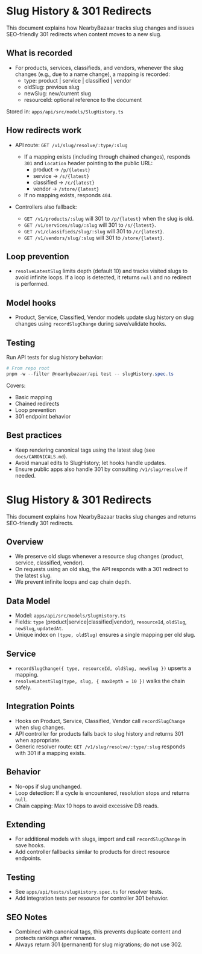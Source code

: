 # Slug History & 301 Redirects

This document explains how NearbyBazaar tracks slug changes and issues SEO-friendly 301 redirects when content moves to a new slug.

## What is recorded

- For products, services, classifieds, and vendors, whenever the slug changes (e.g., due to a name change), a mapping is recorded:
  - type: product | service | classified | vendor
  - oldSlug: previous slug
  - newSlug: new/current slug
  - resourceId: optional reference to the document

Stored in: `apps/api/src/models/SlugHistory.ts`

## How redirects work

- API route: `GET /v1/slug/resolve/:type/:slug`
  - If a mapping exists (including through chained changes), responds `301` and `Location` header pointing to the public URL:
    - product -> `/p/{latest}`
    - service -> `/s/{latest}`
    - classified -> `/c/{latest}`
    - vendor -> `/store/{latest}`
  - If no mapping exists, responds `404`.

- Controllers also fallback:
  - `GET /v1/products/:slug` will 301 to `/p/{latest}` when the slug is old.
  - `GET /v1/services/slug/:slug` will 301 to `/s/{latest}`.
  - `GET /v1/classifieds/slug/:slug` will 301 to `/c/{latest}`.
  - `GET /v1/vendors/slug/:slug` will 301 to `/store/{latest}`.

## Loop prevention

- `resolveLatestSlug` limits depth (default 10) and tracks visited slugs to avoid infinite loops. If a loop is detected, it returns `null` and no redirect is performed.

## Model hooks

- Product, Service, Classified, Vendor models update slug history on slug changes using `recordSlugChange` during save/validate hooks.

## Testing

Run API tests for slug history behavior:

```powershell
# From repo root
pnpm -w --filter @nearbybazaar/api test -- slugHistory.spec.ts
```

Covers:

- Basic mapping
- Chained redirects
- Loop prevention
- 301 endpoint behavior

## Best practices

- Keep rendering canonical tags using the latest slug (see `docs/CANONICALS.md`).
- Avoid manual edits to SlugHistory; let hooks handle updates.
- Ensure public apps also handle 301 by consulting `/v1/slug/resolve` if needed.

# Slug History & 301 Redirects

This document explains how NearbyBazaar tracks slug changes and returns SEO-friendly 301 redirects.

## Overview

- We preserve old slugs whenever a resource slug changes (product, service, classified, vendor).
- On requests using an old slug, the API responds with a 301 redirect to the latest slug.
- We prevent infinite loops and cap chain depth.

## Data Model

- Model: `apps/api/src/models/SlugHistory.ts`
- Fields: `type` (product|service|classified|vendor), `resourceId`, `oldSlug`, `newSlug`, `updatedAt`.
- Unique index on `(type, oldSlug)` ensures a single mapping per old slug.

## Service

- `recordSlugChange({ type, resourceId, oldSlug, newSlug })` upserts a mapping.
- `resolveLatestSlug(type, slug, { maxDepth = 10 })` walks the chain safely.

## Integration Points

- Hooks on Product, Service, Classified, Vendor call `recordSlugChange` when slug changes.
- API controller for products falls back to slug history and returns 301 when appropriate.
- Generic resolver route: `GET /v1/slug/resolve/:type/:slug` responds with 301 if a mapping exists.

## Behavior

- No-ops if slug unchanged.
- Loop detection: If a cycle is encountered, resolution stops and returns `null`.
- Chain capping: Max 10 hops to avoid excessive DB reads.

## Extending

- For additional models with slugs, import and call `recordSlugChange` in save hooks.
- Add controller fallbacks similar to products for direct resource endpoints.

## Testing

- See `apps/api/tests/slugHistory.spec.ts` for resolver tests.
- Add integration tests per resource for controller 301 behavior.

## SEO Notes

- Combined with canonical tags, this prevents duplicate content and protects rankings after renames.
- Always return 301 (permanent) for slug migrations; do not use 302.
